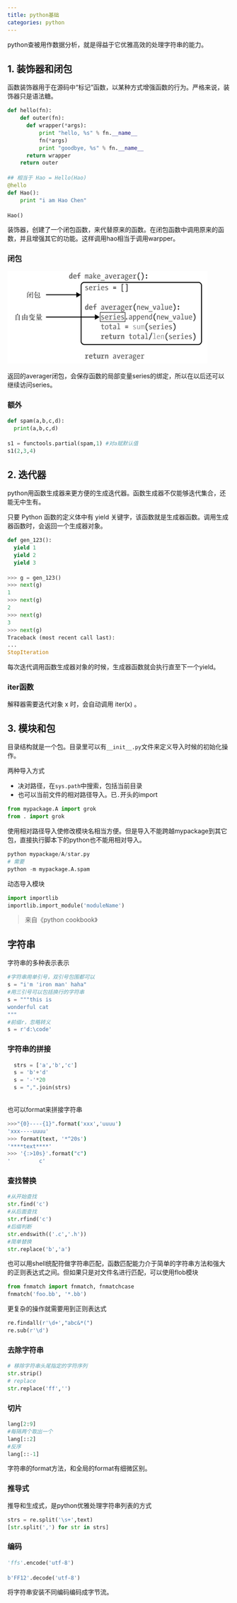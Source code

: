 ```yaml
---
title: python基础
categories: python
---
```

python查被用作数据分析，就是得益于它优雅高效的处理字符串的能力。

## 1. 装饰器和闭包

函数装饰器用于在源码中“标记”函数，以某种方式增强函数的行为。严格来说，装饰器只是语法糖。

```python
def hello(fn):
    def outer(fn):
      def wrapper(*args):
          print "hello, %s" % fn.__name__
          fn(*args)
          print "goodbye, %s" % fn.__name__
      return wrapper 
    return outer

## 相当于 Hao = Hello(Hao)
@hello
def Hao():
    print "i am Hao Chen" 

Hao()
```

装饰器，创建了一个闭包函数，来代替原来的函数。在闭包函数中调用原来的函数，并且增强其它的功能。这样调用hao相当于调用warpper。

### 闭包

![](/assets/python1.png)

返回的averager闭包，会保存函数的局部变量series的绑定，所以在以后还可以继续访问series。

### 额外

```python
def spam(a,b,c,d):
  print(a,b,c,d)

s1 = functools.partial(spam,1) #对a赋默认值
s1(2,3,4)
```
    

## 2. 迭代器

python用函数生成器来更方便的生成迭代器。函数生成器不仅能够迭代集合，还能无中生有。

只要 Python 函数的定义体中有 yield 关键字，该函数就是生成器函数。调用生成器函数时，会返回一个生成器对象。

```python
def gen_123():
  yield 1 
  yield 2
  yield 3

>>> g = gen_123()
>>> next(g)
1
>>> next(g)
2
>>> next(g)
3
>>> next(g)
Traceback (most recent call last):
...
StopIteration
```

每次迭代调用函数生成器对象的时候，生成器函数就会执行直至下一个yield。

### iter函数

解释器需要迭代对象 x 时，会自动调用 iter(x) 。

## 3. 模块和包

目录结构就是一个包。目录里可以有`__init__.py`文件来定义导入时候的初始化操作。

两种导入方式

- 决对路径，在`sys.path`中搜索，包括当前目录
- 也可以当前文件的相对路径导入。已`.`开头的import

```python
from mypackage.A import grok
from . import grok
```



使用相对路径导入使修改模块名相当方便。但是导入不能跨越mypackage到其它包，直接执行脚本下的python也不能用相对导入。
```python
python mypackage/A/star.py
# 需要
python -m mypackage.A.spam
```

动态导入模块
```python
import importlib
importlib.import_module('moduleName')
```
> 来自《python cookbook》

## 字符串

字符串的多种表示表示
```python
#字符串用单引号，双引号包围都可以
s = "i'm 'iron man' haha"
#用三引号可以包括换行的字符串
s = """this is
wonderful cat
"""
#前缀r，忽略转义
s = r'd:\code'
```

### 字符串的拼接
  ```python
    strs = ['a','b','c']
    s = 'b'+'d'
    s = '-'*20
    s = ",".join(strs)
    
  ```

也可以format来拼接字符串
```bash
>>>"{0}----{1}".format('xxx','uuuu')
'xxx----uuuu'
>>> format(text, '*^20s') 
'****text****'
>>> '{:>10s}'.format("c")
'         c'
```

### 查找替换

```python
#从开始查找
str.find('c')
#从后面查找
str.rfind('c')
#后缀判断
str.endswith(('.c','.h'))
#简单替换
str.replace('b','a')
```

也可以用shell统配符做字符串匹配，函数匹配能力介于简单的字符串方法和强大的正则表达式之间。但如果只是对文件名进行匹配，可以使用flob模块
```python
from fnmatch import fnmatch, fnmatchcase
fnmatch('foo.bb', '*.bb')
```
更复杂的操作就需要用到正则表达式
```python
re.findall(r'\d+',"abc&*(")
re.sub(r'\d')
```

### 去除字符串

```python
# 移除字符串头尾指定的字符序列
str.strip()
# replace
str.replace('ff','')
```
### 切片

```python
lang[2:9]
#每隔两个取出一个
lang[::2]  
#反序
lang[::-1] 
```

字符串的format方法，和全局的format有细微区别。

### 推导式

推导和生成式，是python优雅处理字符串列表的方式

```python
strs = re.split('\s+',text)
[str.split(',') for str in strs]
```

### 编码
```python
'ffs'.encode('utf-8')

b'FF12'.decode('utf-8')
```

将字符串安装不同编码编码成字节流。